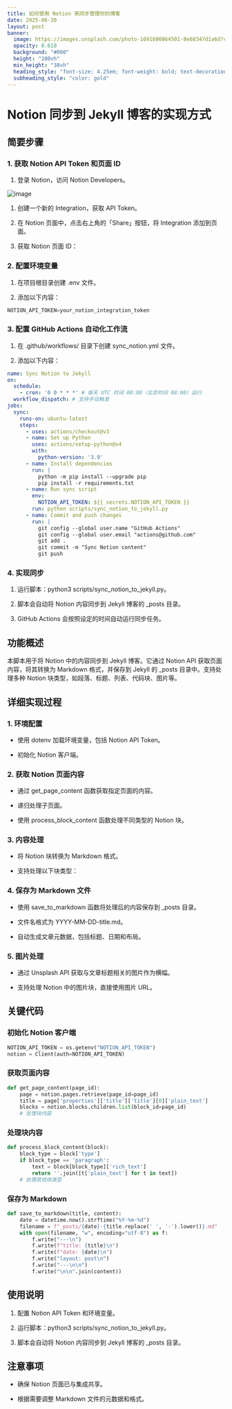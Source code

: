 ```yaml
---
title: 如何使用 Notion 来同步管理你的博客
date: 2025-06-30
layout: post
banner:
  image: https://images.unsplash.com/photo-1691600864501-8e68347d1a6d?crop=entropy&cs=tinysrgb&fit=max&fm=jpg&ixid=M3w2OTIwMzJ8MHwxfHJhbmRvbXx8fHx8fHx8fDE3NTEyNjUyMzR8&ixlib=rb-4.1.0&q=80&w=1080
  opacity: 0.618
  background: "#000"
  height: "100vh"
  min_height: "38vh"
  heading_style: "font-size: 4.25em; font-weight: bold; text-decoration: underline"
  subheading_style: "color: gold"
---
```


# Notion 同步到 Jekyll 博客的实现方式

## 简要步骤

### 1. 获取 Notion API Token 和页面 ID

1. 登录 Notion，访问 Notion Developers。

![image](https://prod-files-secure.s3.us-west-2.amazonaws.com/a7a0cc5a-89b9-4cda-8686-1fba0ca52f40/d19c1afe-dea5-4312-9333-786b0ba83054/image.png?X-Amz-Algorithm=AWS4-HMAC-SHA256&X-Amz-Content-Sha256=UNSIGNED-PAYLOAD&X-Amz-Credential=ASIAZI2LB4666HXPDO7R%2F20250630%2Fus-west-2%2Fs3%2Faws4_request&X-Amz-Date=20250630T063353Z&X-Amz-Expires=3600&X-Amz-Security-Token=IQoJb3JpZ2luX2VjEL7%2F%2F%2F%2F%2F%2F%2F%2F%2F%2FwEaCXVzLXdlc3QtMiJHMEUCIC9CvlyEa1WLvyOSruYL9lR3R7EY23nEDDgk2X2Crp9RAiEA15Xy%2Bw6ZDRc4QFB4HNK9q3eOrB%2FlNOrSTDzH502x3qEqiAQItv%2F%2F%2F%2F%2F%2F%2F%2F%2F%2FARAAGgw2Mzc0MjMxODM4MDUiDCBRTJggxGLgTasMIircAyAZkZykIwYWEIA3kBdijwlx4m8r6r%2FnQY9TtBRykxn7qttbF9kTVi%2F03W4j1NZb1XuZqPzR9zgaYtmdfLLdu2I0RoafuRRkyp5TXglNfrPw2UHkPyRCFWEiWPvwcPFzOSvzHiNRQ9IeLahJ1bZf%2BMF1Fxz%2BodERSjmW2d16Gz2PteYnmXhItwR%2FAX%2FIzue7U0PnEz1a75o%2FjhzbPz%2FPuZTpY5A5bVSwN6wzFjC0PsFUU3BjmQbRca6k%2F3vQlAueA%2F%2FwRFh4odUEZfNqZnlBpcnGkmWaYcmWVc20ogRxCK5QwPav0oTd%2FngrDEFToJEOGFqM25z7L2F1hTdBzM98FQvWMBFD4JltnCRk29s1XiRIqsFTh%2FfIGpg4sCoNCC5BiPeLchCRBRbj%2BBF7wxG0S0QXpC%2Ba1oX%2FocAUd8Kuwm1c1lEfe7JQiMaBSpD9lqdv1g5zL0gVt3hL99dcTs5RZG8cmSW8tURT%2BsuvfnR12t%2FU75NkkXGr5lMQt1zcTQ9CuFzeQ8zYV4GsrAJbgjJiG7i95aZd9YuXMcjVWire5Opx6q5PX1wBiQYVQ6mGWgMuFsUqmB1eO%2BlhFjiooIAX2S7ypNkBQqASHDCex%2FedisTl49SLagk5ToBf6t3kMOS%2FiMMGOqUBE1%2BS2fWmSmyoFS1O5rJxi3NxW0gQnXmdaIoGKOdjRroYtTIRMHYkaETsDjmPzflABHLBJso2Hkwd9Yjf8MVZgga9U08WZJzZr7heeaLVFS9yFZI4AKdisFzcZ7%2BTvTbscl%2FFCvC%2BFSzOZPUJCvWNUf9d65lh8bpFBt421VQvzY3POlUWyyO1ptXxHx2qjJSW2qUCtyJVI98BVO%2FMsWx9DNDXicgU&X-Amz-Signature=cc886416999865205aff34126c5dea21469c714fbe26de22892fea0635554841&X-Amz-SignedHeaders=host&x-amz-checksum-mode=ENABLED&x-id=GetObject)

1. 创建一个新的 Integration，获取 API Token。

1. 在 Notion 页面中，点击右上角的「Share」按钮，将 Integration 添加到页面。

1. 获取 Notion 页面 ID：


### 2. 配置环境变量

1. 在项目根目录创建 .env 文件。

1. 添加以下内容：

```javascript
NOTION_API_TOKEN=your_notion_integration_token
```

### 3. 配置 GitHub Actions 自动化工作流

1. 在 .github/workflows/ 目录下创建 sync_notion.yml 文件。

1. 添加以下内容：

```yaml
name: Sync Notion to Jekyll
on:
  schedule:
    - cron: '0 0 * * *' # 每天 UTC 时间 00:00（北京时间 08:00）运行
  workflow_dispatch: # 支持手动触发
jobs:
  sync:
    runs-on: ubuntu-latest
    steps:
      - uses: actions/checkout@v3
      - name: Set up Python
        uses: actions/setup-python@v4
        with:
          python-version: '3.9'
      - name: Install dependencies
        run: |
          python -m pip install --upgrade pip
          pip install -r requirements.txt
      - name: Run sync script
        env:
          NOTION_API_TOKEN: ${{ secrets.NOTION_API_TOKEN }}
        run: python scripts/sync_notion_to_jekyll.py
      - name: Commit and push changes
        run: |
          git config --global user.name "GitHub Actions"
          git config --global user.email "actions@github.com"
          git add .
          git commit -m "Sync Notion content"
          git push
```

### 4. 实现同步

1. 运行脚本：python3 scripts/sync_notion_to_jekyll.py。

1. 脚本会自动将 Notion 内容同步到 Jekyll 博客的 _posts 目录。

1. GitHub Actions 会按照设定的时间自动运行同步任务。

## 功能概述

本脚本用于将 Notion 中的内容同步到 Jekyll 博客。它通过 Notion API 获取页面内容，将其转换为 Markdown 格式，并保存到 Jekyll 的 _posts 目录中。支持处理多种 Notion 块类型，如段落、标题、列表、代码块、图片等。

## 详细实现过程

### 1. 环境配置

- 使用 dotenv 加载环境变量，包括 Notion API Token。

- 初始化 Notion 客户端。

### 2. 获取 Notion 页面内容

- 通过 get_page_content 函数获取指定页面的内容。

- 递归处理子页面。

- 使用 process_block_content 函数处理不同类型的 Notion 块。

### 3. 内容处理

- 将 Notion 块转换为 Markdown 格式。

- 支持处理以下块类型：


### 4. 保存为 Markdown 文件

- 使用 save_to_markdown 函数将处理后的内容保存到 _posts 目录。

- 文件名格式为 YYYY-MM-DD-title.md。

- 自动生成文章元数据，包括标题、日期和布局。

### 5. 图片处理

- 通过 Unsplash API 获取与文章标题相关的图片作为横幅。

- 支持处理 Notion 中的图片块，直接使用图片 URL。

## 关键代码

### 初始化 Notion 客户端

```python
NOTION_API_TOKEN = os.getenv("NOTION_API_TOKEN")
notion = Client(auth=NOTION_API_TOKEN)
```

### 获取页面内容

```python
def get_page_content(page_id):
    page = notion.pages.retrieve(page_id=page_id)
    title = page['properties']['title']['title'][0]['plain_text']
    blocks = notion.blocks.children.list(block_id=page_id)
    # 处理块内容
```

### 处理块内容

```python
def process_block_content(block):
    block_type = block['type']
    if block_type == 'paragraph':
        text = block[block_type]['rich_text']
        return ''.join([t['plain_text'] for t in text])
    # 处理其他块类型
```

### 保存为 Markdown

```python
def save_to_markdown(title, content):
    date = datetime.now().strftime("%Y-%m-%d")
    filename = f"_posts/{date}-{title.replace(' ', '-').lower()}.md"
    with open(filename, "w", encoding="utf-8") as f:
        f.write("---\n")
        f.write(f"title: {title}\n")
        f.write(f"date: {date}\n")
        f.write("layout: post\n")
        f.write("---\n\n")
        f.write("\n\n".join(content))
```

## 使用说明

1. 配置 Notion API Token 和环境变量。

1. 运行脚本：python3 scripts/sync_notion_to_jekyll.py。

1. 脚本会自动将 Notion 内容同步到 Jekyll 博客的 _posts 目录。

## 注意事项

- 确保 Notion 页面已与集成共享。

- 根据需要调整 Markdown 文件的元数据和格式。